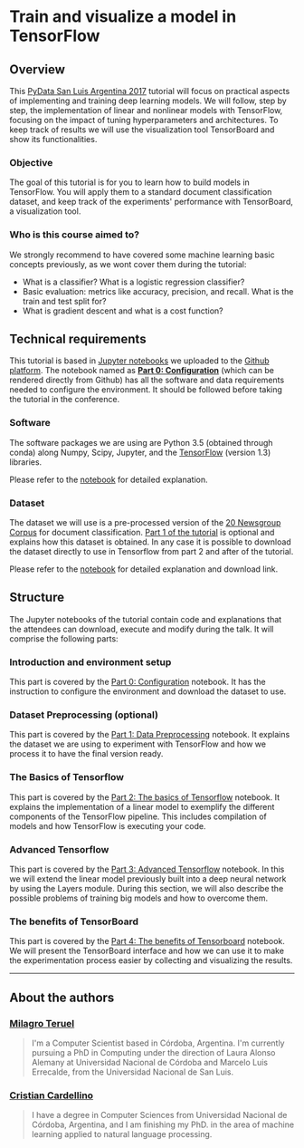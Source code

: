 # Train and visualize a model in TensorFlow

## Overview

This [PyData San Luis Argentina
2017](https://pydata.org/sanluis2017/schedule/presentation/1/) tutorial will
focus on practical aspects of implementing and training deep learning models.
We will follow, step by step, the implementation of linear and nonlinear models
with TensorFlow, focusing on the impact of tuning hyperparameters and
architectures. To keep track of results we will use the visualization tool
TensorBoard and show its functionalities.

### Objective

The goal of this tutorial is for you to learn how to build models in
TensorFlow. You will apply them to a standard document classification dataset,
and keep track of the experiments' performance with TensorBoard, a
visualization tool. 

### Who is this course aimed to?

We strongly recommend to have covered some machine learning basic concepts
previously, as we wont cover them during the tutorial:

- What is a classifier? What is a logistic regression classifier?
- Basic evaluation: metrics like accuracy, precision, and recall. What is the
  train and test split for?
- What is gradient descent and what is a cost function?

## Technical requirements

This tutorial is based in [Jupyter notebooks](http://jupyter.org/) we uploaded
to the [Github platform](https://github.com/PLN-FaMAF/tensorflowTutorial2017).
The notebook named as [**Part 0:
Configuration**](https://github.com/PLN-FaMAF/tensorflowTutorial2017/blob/master/tensorflow_tutorial_0.ipynb)
(which can be rendered directly from Github) has all the software and data
requirements needed to configure the environment. It should be followed before
taking the tutorial in the conference.

### Software

The software packages we are using are Python 3.5 (obtained through conda)
along Numpy, Scipy, Jupyter, and the
[TensorFlow](https://www.tensorflow.org/versions/r1.3/install/) (version 1.3)
libraries. 

Please refer to the
[notebook](https://github.com/PLN-FaMAF/tensorflowTutorial2017/blob/master/tensorflow_tutorial_0.ipynb)
for detailed explanation.

### Dataset

The dataset we will use is a pre-processed version of the [20 Newsgroup
Corpus](http://qwone.com/~jason/20Newsgroups/) for document classification.
[Part 1 of the
tutorial](https://github.com/PLN-FaMAF/tensorflowTutorial2017/blob/master/tensorflow_tutorial_1.ipynb)
is optional and explains how this dataset is obtained.  In any case it is
possible to download the dataset directly to use in Tensorflow from part 2 and
after of the tutorial.

Please refer to the
[notebook](https://github.com/PLN-FaMAF/tensorflowTutorial2017/blob/master/tensorflow_tutorial_0.ipynb)
for detailed explanation and download link.

## Structure

The Jupyter notebooks of the tutorial contain code and explanations that the
attendees can download, execute and modify during the talk. It will comprise
the following parts:

### Introduction and environment setup

This part is covered by the [Part 0:
Configuration](https://github.com/PLN-FaMAF/tensorflowTutorial2017/blob/master/tensorflow_tutorial_0.ipynb)
notebook. It has the instruction to configure the environment and download the
dataset to use.

### Dataset Preprocessing (optional)

This part is covered by the [Part 1: Data Preprocessing](https://github.com/PLN-FaMAF/tensorflowTutorial2017/blob/master/tensorflow_tutorial_1.ipynb)
notebook. It explains the dataset we are using to experiment with TensorFlow
and how we process it to have the final version ready.

### The Basics of Tensorflow

This part is covered by the [Part 2: The basics of Tensorflow](https://github.com/PLN-FaMAF/tensorflowTutorial2017/blob/master/tensorflow_tutorial_2.ipynb) notebook.
It explains the implementation of a linear model to exemplify the different
components of the TensorFlow pipeline. This includes compilation of models and
how TensorFlow is executing your code.

### Advanced Tensorflow

This part is covered by the [Part 3: Advanced Tensorflow](https://github.com/PLN-FaMAF/tensorflowTutorial2017/blob/master/tensorflow_tutorial_3.ipynb) notebook.
In this we will extend the linear model previously built into a deep neural network by
using the Layers module. During this section, we will also describe
the possible problems of training big models and how to overcome them.

### The benefits of TensorBoard

This part is covered by the [Part 4: The benefits of Tensorboard](https://github.com/PLN-FaMAF/tensorflowTutorial2017/blob/master/tensorflow_tutorial_4.ipynb) notebook.
We will present the TensorBoard interface and how we can use it to make the
experimentation process easier by collecting and visualizing the results.

---

## About the authors

### [Milagro Teruel](https://cs.famaf.unc.edu.ar/~mteruel/)

> I'm a Computer Scientist based in Córdoba, Argentina. I'm currently pursuing a
> PhD in Computing under the direction of Laura Alonso Alemany at Universidad
> Nacional de Córdoba and Marcelo Luis Errecalde, from the Universidad Nacional
> de San Luis. 

### [Cristian Cardellino](http://crscardellino.me)

> I have a degree in Computer Sciences from Universidad Nacional de Córdoba,
> Argentina, and I am finishing my PhD. in the area of machine learning applied
> to natural language processing.

